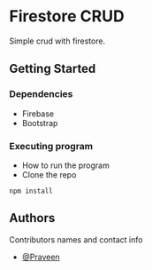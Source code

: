 # Firestore CRUD

Simple crud with firestore.



## Getting Started

### Dependencies

* Firebase
* Bootstrap

### Executing program

* How to run the program
* Clone the repo
```
npm install
```

## Authors

Contributors names and contact info
  
* [@Praveen](https://twitter.com/praveenr_96?s=09)